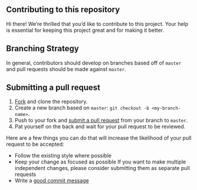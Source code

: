 ## Contributing to this repository

Hi there!
We’re thrilled that you’d like to contribute to this project.
Your help is essential for keeping this project great and for making it better.

## Branching Strategy

In general, contributors should develop on branches based off of `master` and pull requests should be made against `master`.

## Submitting a pull request

1. [Fork](https://github.com/TechHubLisbon/sinfo) and clone the repository.
1. Create a new branch based on `master`: `git checkout -b <my-branch-name>`.
1. Push to your fork and [submit a pull request](https://github.com/TechHubLisbon/sinfo/compare) from your branch to `master`.
1. Pat yourself on the back and wait for your pull request to be reviewed.

Here are a few things you can do that will increase the likelihood of your pull request to be accepted:

- Follow the existing style where possible
- Keep your change as focused as possible
  If you want to make multiple independent changes, please consider submitting them as separate pull requests
- Write a [good commit message](http://tbaggery.com/2008/04/19/a-note-about-git-commit-messages.html)
